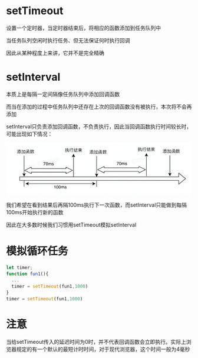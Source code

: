 # setTimeout

设置一个定时器，当定时器结束后，将相应的函数添加到任务队列中

当任务队列空闲时执行任务、但无法保证何时执行回调

因此从某种程度上来讲，它并不是完全精确

# setInterval

本质上是每隔一定间隔像任务队列中添加回调函数

而当在添加的过程中任务队列中还存在上次的回调函数没有被执行，本次将不会再添加

setInterval只负责添加回调函数，不负责执行，因此当回调函数执行时间较长时，可能出现如下情况：

![image-20220828171708711](../../assets/image-20220828171708711.png)

我们希望在看到结果后再隔100ms执行下一次函数，而setInterval只能做到每隔100ms开始执行新的函数

因此在大多数时候我们习惯用setTimeout模拟setInterval

# 模拟循环任务

```js
let timer;
function fun1(){
  ...
  timer = setTimeout(fun1,1000)
}
timer = setTimeout(fun1,1000)
```

# 注意

当给setTimeout传入的延迟时间为0时，并不代表回调函数会立即执行。实际上浏览器规定的有一个默认的最短计时时间，对于现代浏览器，这个时间一般为4毫秒

